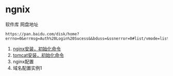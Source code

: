 # ngnix
软件库 网盘地址

    https://pan.baidu.com/disk/home?errno=0&errmsg=Auth%20Login%20Sucess&&bduss=&ssnerror=0#list/vmode=list&path=%2Fsoft

1. [nginx安装，初始化命令](https://github.com/suxiaoxu/ngnix/blob/master/1.install.md "安装")
2. [tomcat安装，初始化命令](https://github.com/suxiaoxu/ngnix/blob/master/2.tomcat_install.md "tomcat安装")
3. nginx配置
4. 域名配置实例1